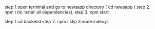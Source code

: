 <!-- to start frontend -->
step 1.open terminal and go to newsapp directory (  cd newsapp )
step 2. npm i (to install all dependencies);
step 3. npm start

<!-- to start backend -->

step 1.cd backend
step 2. npm i
stip 3.node index.js
